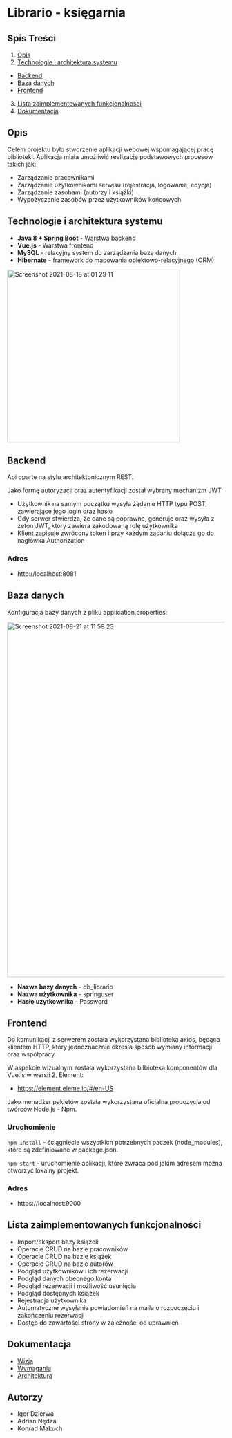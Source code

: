 # Librario - księgarnia

## Spis Treści
1. [Opis](opis)
2. [Technologie i architektura systemu](technologie-i-architektura)
  - [Backend](backend)
  - [Baza danych](baza-danych)
  - [Frontend](frontend)
3. [Lista zaimplementowanych funkcjonalności](lista-zaimplementowanych-funkcjonalności)
4. [Dokumentacja](#dokumentacja)

## Opis
Celem projektu było stworzenie aplikacji webowej wspomagającej pracę biblioteki. Aplikacja miała umożliwić realizację podstawowych procesów takich jak:
- Zarządzanie pracownikami
- Zarządzanie użytkownikami serwisu (rejestracja, logowanie, edycja)
- Zarządzanie zasobami (autorzy i książki)
- Wypożyczanie zasobów przez użytkowników końcowych

## Technologie i architektura systemu
- **Java 8 + Spring Boot** - Warstwa backend
- **Vue.js** - Warstwa frontend
- **MySQL** - relacyjny system do zarządzania bazą danych
- **Hibernate** - framework do mapowania obiektowo-relacyjnego (ORM)

<img width="400" alt="Screenshot 2021-08-18 at 01 29 11" src="https://user-images.githubusercontent.com/34041060/129813625-8bfd5643-ada6-4186-80c3-0ec9088d117b.png">

## Backend
Api oparte na stylu architektonicznym REST. 

Jako formę autoryzacji oraz autentyfikacji został wybrany mechanizm JWT:
- Użytkownik na samym początku wysyła żądanie HTTP typu POST, zawierające jego login oraz hasło
- Gdy serwer stwierdza, że dane są poprawne, generuje oraz wysyła z żeton JWT, który zawiera zakodowaną rolę użytkownika
- Klient zapisuje zwrócony token i przy każdym żądaniu dołącza go do nagłówka Authorization

### Adres
- http://localhost:8081

## Baza danych
Konfiguracja bazy danych z pliku application.properties:

<img width="822" alt="Screenshot 2021-08-21 at 11 59 23" src="https://user-images.githubusercontent.com/34041060/130318316-4d60f6a2-c512-462a-936f-e5839c38673b.png">

- **Nazwa bazy danych** - db_librario
- **Nazwa użytkownika** - springuser
- **Hasło użytkownika** - Password

## Frontend
Do komunikacji z serwerem została wykorzystana biblioteka axios, będąca klientem HTTP, który jednoznacznie określa sposób wymiany informacji oraz współpracy.

W aspekcie wizualnym została wykorzystana bilbioteka komponentów dla Vue.js w wersji 2, Element: 
- https://element.eleme.io/#/en-US

Jako menadżer pakietów została wykorzystana oficjalna propozycja od twórców Node.js - Npm.

### Uruchomienie
`npm install` - ściągnięcie wszystkich potrzebnych paczek (node_modules), które są zdefiniowane w package.json.

`npm start` - uruchomienie aplikacji, które zwraca pod jakim adresem można otworzyć lokalny projekt.

### Adres
- https://localhost:9000

## Lista zaimplementowanych funkcjonalności
- Import/eksport bazy książek
- Operacje CRUD na bazie pracowników
- Operacje CRUD na bazie książek
- Operacje CRUD na bazie autorów
- Podgląd użytkowników i ich rezerwacji
- Podgląd danych obecnego konta
- Podgląd rezerwacji i możliwość usunięcia
- Podgląd dostępnych książek
- Rejestracja użytkownika
- Automatyczne wysyłanie powiadomień na maila o rozpoczęciu i zakończeniu rezerwacji
- Dostęp do zawartości strony w zależności od uprawnień

## Dokumentacja
- [Wizja](https://github.com/igordzie97/librario-project/blob/main/documentation/Wizja.pdf)
- [Wymagania](https://github.com/igordzie97/librario-project/blob/main/documentation/Wymagania.pdf)
- [Architektura](https://github.com/igordzie97/librario-project/blob/main/documentation/Architektura.pdf)

## Autorzy
- Igor Dzierwa
- Adrian Nędza
- Konrad Makuch
